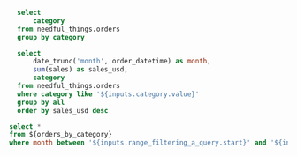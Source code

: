 
```sql categories
  select
      category
  from needful_things.orders
  group by category
```

<Dropdown data={categories} name=category value=category>
    <DropdownOption value="%" valueLabel="All Categories"/>
</Dropdown>

<Dropdown name=year>
    <DropdownOption value=% valueLabel="All Years"/>
    <DropdownOption value=2019/>
    <DropdownOption value=2020/>
    <DropdownOption value=2021/>
</Dropdown>

```sql orders_by_category
  select 
      date_trunc('month', order_datetime) as month,
      sum(sales) as sales_usd,
      category
  from needful_things.orders
  where category like '${inputs.category.value}'
  group by all
  order by sales_usd desc
```

<DateRange
    name="range_filtering_a_query"
    data={orders_by_category}
    dates=month
/>

```sql filtered_orders_by_category
select * 
from ${orders_by_category}
where month between '${inputs.range_filtering_a_query.start}' and '${inputs.range_filtering_a_query.end}'
```

<BarChart
    data={filtered_orders_by_category}
    title="Sales by Month, {inputs.category.label}"
    x=month
    y=sales_usd
    series=category
/>

